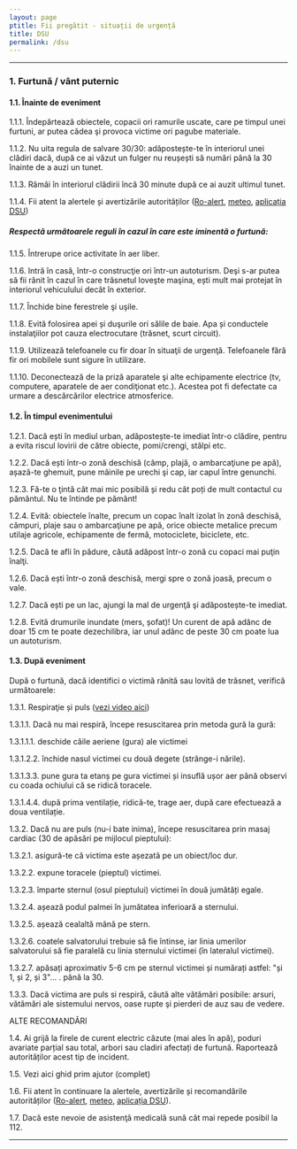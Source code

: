 ```yaml
---
layout: page
ptitle: Fii pregătit - situații de urgență
title: DSU
permalink: /dsu
---
```


---

### 1. Furtună / vânt puternic
#### 1.1. Înainte de eveniment

1.1.1. Îndepărtează obiectele, copacii ori ramurile uscate, care pe timpul unei furtuni, ar putea cădea şi provoca victime ori pagube materiale.

1.1.2. Nu uita regula de salvare 30/30: adăpostește-te în interiorul unei clădiri dacă, după ce ai văzut un fulger nu reușești să numări până la 30 înainte de a auzi un tunet.

1.1.3. Rămâi în interiorul clădirii încă 30 minute după ce ai auzit ultimul tunet.

1.1.4. Fii atent la alertele și avertizările autorităților ([Ro-alert](https://ro-alert.ro/), [meteo](http://www.meteoromania.ro/avertizari-nowcasting/), [aplicația DSU](https://play.google.com/store/apps/details?id=ro.iconsult.dsu&_branch_match_id=864774451295825126))

##### **Respectă următoarele reguli în cazul în care este iminentă o furtună:**

1.1.5. Întrerupe orice activitate în aer liber.

1.1.6. Intră în casă, într-o construcţie ori într-un autoturism. Deşi s-ar putea să fii rănit în cazul în care trăsnetul loveşte maşina, ești mult mai protejat în interiorul vehiculului decât în exterior.

1.1.7. Închide bine ferestrele şi uşile.

1.1.8. Evită folosirea apei și duşurile ori sălile de baie. Apa și conductele instalaţiilor pot cauza electrocutare (trăsnet, scurt circuit).

1.1.9. Utilizează telefoanele cu fir doar în situaţii de urgenţă. Telefoanele fără fir ori mobilele sunt sigure în utilizare.

1.1.10. Deconectează de la priză aparatele şi alte echipamente electrice (tv, computere, aparatele de aer condiţionat etc.). Acestea pot fi defectate ca urmare a descărcărilor electrice atmosferice.

#### 1.2. În timpul evenimentului

1.2.1. Dacă ești în mediul urban, adăpostește-te imediat într-o clădire, pentru a evita riscul lovirii de către obiecte, pomi/crengi, stâlpi etc.

1.2.2. Dacă ești într-o zonă deschisă (câmp, plajă, o ambarcaţiune pe apă), așază-te ghemuit, pune mâinile pe urechi şi cap, iar capul între genunchi.

1.2.3. Fă-te o ţintă cât mai mic posibilă și redu cât poți de mult contactul cu pământul. Nu te întinde pe pământ!

1.2.4. Evită: obiectele înalte, precum un copac înalt izolat în zonă deschisă, câmpuri, plaje sau o ambarcaţiune pe apă, orice obiecte metalice precum utilaje agricole, echipamente de fermă, motociclete, biciclete, etc.

1.2.5. Dacă te afli în pădure, căută adăpost într-o zonă cu copaci mai puţin înalţi.

1.2.6. Dacă ești într-o zonă deschisă, mergi spre o zonă joasă, precum o vale.

1.2.7. Dacă ești pe un lac, ajungi la mal de urgenţă şi adăpostește-te imediat.

1.2.8. Evită drumurile inundate (mers, șofat)! Un curent de apă adânc de doar 15 cm te poate dezechilibra, iar unul adânc de peste 30 cm poate lua un autoturism.


#### 1.3. După eveniment

După o furtună, dacă identifici o victimă rănită sau lovită de trăsnet, verifică următoarele:

1.3.1. Respiraţie și puls ([vezi video aici](https://youtu.be/9IPqhJDryIs))

1.3.1.1. Dacă nu mai respiră, începe resuscitarea prin metoda gură la gură:

1.3.1.1.1. deschide căile aeriene (gura) ale victimei

1.3.1.2.2. închide nasul victimei cu două degete (strânge-i nările).

1.3.1.3.3. pune gura ta etanș pe gura victimei și insuflă ușor aer până observi cu coada ochiului că se ridică toracele.

1.3.1.4.4. după prima ventilație, ridică-te, trage aer, după care efectuează a doua ventilație.

1.3.2. Dacă nu are puls (nu-i bate inima), începe resuscitarea prin masaj cardiac (30 de apăsări pe mijlocul pieptului):

1.3.2.1. asigură-te că victima este așezată pe un obiect/loc dur.

1.3.2.2. expune toracele (pieptul) victimei.

1.3.2.3. împarte sternul (osul pieptului) victimei în două jumătăți egale.

1.3.2.4. așează podul palmei în jumătatea inferioară a sternului.

1.3.2.5. așează cealaltă mână pe stern.

1.3.2.6. coatele salvatorului trebuie să fie întinse, iar linia umerilor salvatorului să fie paralelă cu linia sternului victimei (în lateralul victimei).

1.3.2.7. apăsați aproximativ 5-6 cm pe sternul victimei și numărați astfel: "și 1, și 2, și 3"... . până la 30.

1.3.3. Dacă victima are puls si respiră, căută alte vătămări posibile: arsuri, vătămări ale sistemului nervos, oase rupte şi pierderi de auz sau de vedere.

ALTE RECOMANDĂRI

1.4. Ai grijă la firele de curent electric căzute (mai ales în apă), poduri avariate parțial sau total, arbori sau cladiri afectați de furtună. Raportează autorităților acest tip de incident.

1.5. Vezi aici ghid prim ajutor (complet)

1.6. Fii atent în continuare la alertele, avertizările și recomandările autorităților ([Ro-alert](https://ro-alert.ro/), [meteo](http://www.meteoromania.ro/avertizari-nowcasting/), [aplicația DSU](https://play.google.com/store/apps/details?id=ro.iconsult.dsu&_branch_match_id=864774451295825126)).

1.7. Dacă este nevoie de asistenţă medicală sună cât mai repede posibil la 112.

---
